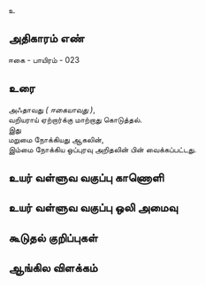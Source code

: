 உ


## அதிகாரம் எண்

ஈகை - பாயிரம் - 023

## உரை

அஃதாவது _( ஈகையாவது )_,  
வறியராய் ஏற்றார்க்கு மாற்றாது கொடுத்தல்.  
இது  
மறுமை நோக்கியது ஆகலின்,  
இம்மை நோக்கிய ஒப்புரவு அறிதலின் பின் வைக்கப்பட்டது.


## உயர் வள்ளுவ வகுப்பு காணொளி


## உயர் வள்ளுவ வகுப்பு ஒலி அமைவு 


## கூடுதல் குறிப்புகள்


## ஆங்கில விளக்கம்

